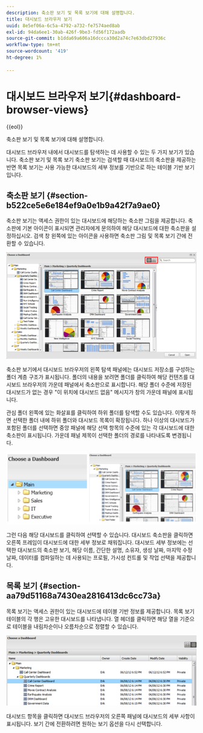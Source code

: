 ```yaml
---
description: 축소판 보기 및 목록 보기에 대해 설명합니다.
title: 대시보드 브라우저 보기
uuid: 8e5ef06a-6c5a-4792-a732-fe7574aed8ab
exl-id: 94da6ee1-30ab-426f-9be3-fd56f172aadb
source-git-commit: b1dda69a606a16dccca30d2a74c7e63dbd27936c
workflow-type: tm+mt
source-wordcount: '419'
ht-degree: 1%

---
```


# 대시보드 브라우저 보기{#dashboard-browser-views}

{{eol}}

축소판 보기 및 목록 보기에 대해 설명합니다.

대시보드 브라우저 내에서 대시보드를 탐색하는 데 사용할 수 있는 두 가지 보기가 있습니다. 축소판 보기 및 목록 보기 축소판 보기는 검색할 때 대시보드의 축소판을 제공하는 반면 목록 보기는 사용 가능한 대시보드의 세부 정보를 기반으로 하는 테이블 기반 보기입니다.

## 축소판 보기 {#section-b522ce5e6e184ef9a0e1b9a42f7a9ae0}

축소판 보기는 액세스 권한이 있는 대시보드에 해당하는 축소판 그림을 제공합니다. 축소판에 기본 아이콘이 표시되면 관리자에게 문의하여 해당 대시보드에 대한 축소판을 설정하십시오. 검색 창 왼쪽에 있는 아이콘을 사용하면 축소판 그림 및 목록 보기 간에 전환할 수 있습니다.

![](assets/thumbnail.png)

축소판 보기에서 대시보드 브라우저의 왼쪽 탐색 패널에는 대시보드 저장소를 구성하는 폴더 계층 구조가 표시됩니다. 폴더의 내용을 보려면 폴더를 클릭하여 해당 컨텐츠를 대시보드 브라우저의 가운데 패널에서 축소판으로 표시합니다. 해당 폴더 수준에 저장된 대시보드가 없는 경우 &quot;이 위치에 대시보드 없음&quot; 메시지가 창의 가운데 패널에 표시됩니다.

관심 폴더 왼쪽에 있는 화살표를 클릭하여 하위 폴더를 탐색할 수도 있습니다. 이렇게 하면 선택한 폴더 내에 하위 폴더와 대시보드 목록이 확장됩니다. 하나 이상의 대시보드가 포함된 폴더를 선택하면 중앙 패널에 해당 선택 항목의 수준에 있는 각 대시보드에 대한 축소판이 표시됩니다. 가운데 패널 제목이 선택한 폴더의 경로를 나타내도록 변경됩니다.

![](assets/choose_a_dashboard2.png)

그런 다음 해당 대시보드를 클릭하여 선택할 수 있습니다. 대시보드 축소판을 클릭하면 오른쪽 프레임이 대시보드에 대한 세부 정보로 채워집니다. 대시보드 세부 정보에는 선택한 대시보드의 축소판 보기, 해당 이름, 간단한 설명, 소유자, 생성 날짜, 마지막 수정 날짜, 데이터를 컴파일하는 데 사용되는 프로필, 가시성 컨트롤 및 작업 선택을 제공합니다.

## 목록 보기 {#section-aa79d51168a7430ea2816413dc6cc73a}

목록 보기는 액세스 권한이 있는 대시보드에 테이블 기반 정보를 제공합니다. 목록 보기 테이블의 각 행은 고유한 대시보드를 나타냅니다. 열 헤더를 클릭하면 해당 열을 기준으로 테이블을 내림차순이나 오름차순으로 정렬할 수 있습니다.

![](assets/list_view.png)

대시보드 항목을 클릭하면 대시보드 브라우저의 오른쪽 패널에 대시보드의 세부 사항이 표시됩니다. 보기 간에 전환하려면 원하는 보기 옵션을 다시 선택합니다.
